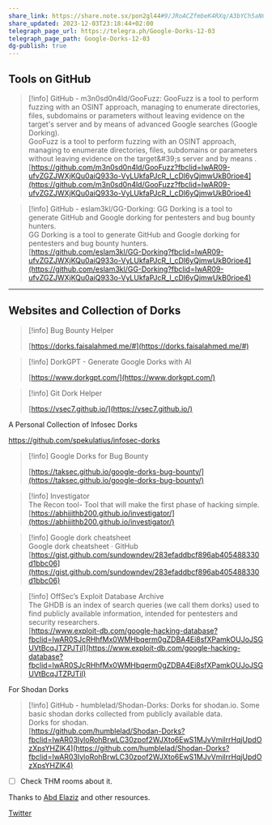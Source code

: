 ```yaml
---
share_link: https://share.note.sx/pon2gl44#9/JRoACZfmbeK4RXq/A3bYCh5aNC4mSniNVRx8QxxTE
share_updated: 2023-12-03T23:18:44+02:00
telegraph_page_url: https://telegra.ph/Google-Dorks-12-03
telegraph_page_path: Google-Dorks-12-03
dg-publish: true
---
```

  

## Tools on GitHub

> [!info] GitHub - m3n0sd0n4ld/GooFuzz: GooFuzz is a tool to perform fuzzing with an OSINT approach, managing to enumerate directories, files, subdomains or parameters without leaving evidence on the target's server and by means of advanced Google searches (Google Dorking).  
> GooFuzz is a tool to perform fuzzing with an OSINT approach, managing to enumerate directories, files, subdomains or parameters without leaving evidence on the target&amp;\#39;s server and by means .  
> [https://github.com/m3n0sd0n4ld/GooFuzz?fbclid=IwAR09-ufvZGZJWXjKQu0aiQ933o-VyLUkfaPJcR_l_cDl6yQjmwUkB0rioe4](https://github.com/m3n0sd0n4ld/GooFuzz?fbclid=IwAR09-ufvZGZJWXjKQu0aiQ933o-VyLUkfaPJcR_l_cDl6yQjmwUkB0rioe4)  

> [!info] GitHub - eslam3kl/GG-Dorking: GG Dorking is a tool to generate GitHub and Google dorking for pentesters and bug bounty hunters.  
> GG Dorking is a tool to generate GitHub and Google dorking for pentesters and bug bounty hunters.  
> [https://github.com/eslam3kl/GG-Dorking?fbclid=IwAR09-ufvZGZJWXjKQu0aiQ933o-VyLUkfaPJcR_l_cDl6yQjmwUkB0rioe4](https://github.com/eslam3kl/GG-Dorking?fbclid=IwAR09-ufvZGZJWXjKQu0aiQ933o-VyLUkfaPJcR_l_cDl6yQjmwUkB0rioe4)  

---

  

## Websites and Collection of Dorks

> [!info] Bug Bounty Helper  
>  
> [https://dorks.faisalahmed.me/#](https://dorks.faisalahmed.me/#)  

> [!info] DorkGPT - Generate Google Dorks with AI  
>  
> [https://www.dorkgpt.com/](https://www.dorkgpt.com/)  

> [!info] Git Dork Helper  
>  
> [https://vsec7.github.io/](https://vsec7.github.io/)  

  

A Personal Collection of Infosec Dorks

https://github.com/spekulatius/infosec-dorks

> [!info] Google Dorks for Bug Bounty  
>
> [https://taksec.github.io/google-dorks-bug-bounty/](https://taksec.github.io/google-dorks-bug-bounty/)  

  

> [!info] Investigator  
> The Recon tool- Tool that will make the first phase of hacking simple.  
> [https://abhijithb200.github.io/investigator/](https://abhijithb200.github.io/investigator/)  

> [!info] Google dork cheatsheet  
> Google dork cheatsheet · GitHub  
> [https://gist.github.com/sundowndev/283efaddbcf896ab405488330d1bbc06](https://gist.github.com/sundowndev/283efaddbcf896ab405488330d1bbc06)  

> [!info] OffSec’s Exploit Database Archive  
> The GHDB is an index of search queries (we call them dorks) used to find publicly available information, intended for pentesters and security researchers.  
> [https://www.exploit-db.com/google-hacking-database?fbclid=IwAR0SJcRHhfMx0WMHbqerm0gZDBA4Ei8sfXPamkOUJoJSGUVtBcqJTZPJTiI](https://www.exploit-db.com/google-hacking-database?fbclid=IwAR0SJcRHhfMx0WMHbqerm0gZDBA4Ei8sfXPamkOUJoJSGUVtBcqJTZPJTiI)  

  
For Shodan Dorks

> [!info] GitHub - humblelad/Shodan-Dorks: Dorks for shodan.io. Some basic shodan dorks collected from publicly available data.  
> Dorks for shodan.  
> [https://github.com/humblelad/Shodan-Dorks?fbclid=IwAR03IyloRohBrwLC30zpof2WJXto6EwS1MJvVmilrrHqjUpdOzXpsYHZlK4](https://github.com/humblelad/Shodan-Dorks?fbclid=IwAR03IyloRohBrwLC30zpof2WJXto6EwS1MJvVmilrrHqjUpdOzXpsYHZlK4)  

  

  

- [ ] Check THM rooms about it.

  

Thanks to [Abd Elaziz](https://www.facebook.com/profile.php?id=100074360858337) and other resources.

  

[Twitter](https://twitter.com/abdelrhmanuzaki)